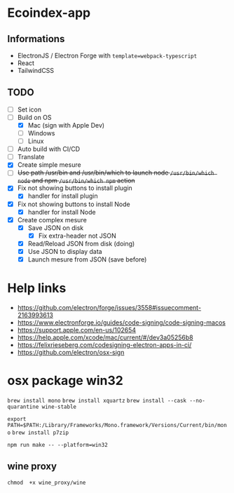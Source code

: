 # Ecoindex-app

## Informations

-   ElectronJS / Electron Forge with `template=webpack-typescript`
-   React
-   TailwindCSS

## TODO

-   [ ] Set icon
-   [ ] Build on OS
    -   [x] Mac (sign with Apple Dev)
    -   [ ] Windows
    -   [ ] Linux
-   [ ] Auto build with CI/CD
-   [ ] Translate
-   [x] Create simple mesure
-   [ ] ~~Use path /usr/bin and /usr/bin/which to launch node `/usr/bin/which node` and npm `/usr/bin/which npm` action~~
-   [x] Fix not showing buttons to install plugin
    -   [x] handler for install plugin
-   [x] Fix not showing buttons to install Node
    -   [x] handler for install Node
-   [x] Create complex mesure
    -   [x] Save JSON on disk
        -   [x] Fix extra-header not JSON
    -   [x] Read/Reload JSON from disk (doing)
    -   [x] Use JSON to display data
    -   [x] Launch mesure from JSON (save before)

# Help links

-   https://github.com/electron/forge/issues/3558#issuecomment-2163993613
-   https://www.electronforge.io/guides/code-signing/code-signing-macos
-   https://support.apple.com/en-us/102654
-   https://help.apple.com/xcode/mac/current/#/dev3a05256b8
-   https://felixrieseberg.com/codesigning-electron-apps-in-ci/
-   https://github.com/electron/osx-sign

# osx package win32

`brew install mono`
`brew install xquartz`
`brew install --cask --no-quarantine wine-stable`

`export PATH=$PATH:/Library/Frameworks/Mono.framework/Versions/Current/bin/mono`
`brew install p7zip`

`npm run make -- --platform=win32`

## wine proxy

`chmod  +x wine_proxy/wine`
